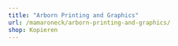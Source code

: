 ```yaml
---
title: "Arborn Printing and Graphics"
url: /mamaroneck/arborn-printing-and-graphics/
shop: Kopieren
---
```

